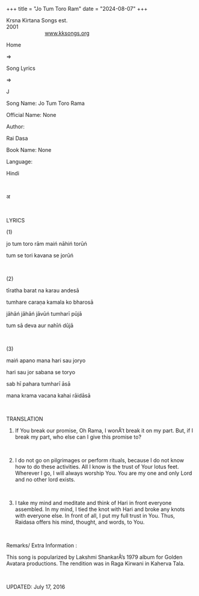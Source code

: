 +++ 
title = "Jo Tum Toro Ram"
date = "2024-08-07"
+++

Krsna Kirtana Songs est.
2001                                                                                                                                    
            
www.kksongs.org








Home
 
⇒
 
Song Lyrics
 
⇒
 
J


Song
Name: Jo Tum Toro Rama


Official
Name: None


Author:

Rai Dasa


Book
Name: None


Language:

Hindi


 








अ








 


LYRICS


(1)


jo
tum toro rām maiń nāhiń torūń


tum
se tori kavana se jorūń


 


(2)


tīratha
barat na karau andesā


tumhare
caraṇa kamala ko bharosā


jāhāń
jāhāń jāvūń tumharī pūjā


tum
sā deva aur nahīń dūjā


 


(3)


maiń
apano mana hari sau joryo


hari
sau jor sabana se toryo

sab hī pahara tumharī āsā


mana
krama vacana kahai rāidāsā


 


TRANSLATION


1) If
You break our promise, Oh Rama, I wonÂ’t break it on my part. But, if I break my
part, who else can I give this promise to?


 


2) I
do not go on pilgrimages or perform rituals, because I do not know how to do
these activities. All I know is the trust of Your lotus feet. Wherever I go, I
will always worship You. You are my one and only Lord and no other lord exists.


 


3) I
take my mind and meditate and think of Hari in front everyone assembled. In my
mind, I tied the knot with Hari and broke any knots with everyone else. In
front of all, I put my full trust in You. Thus, Raidasa offers his mind,
thought, and words, to You.


 


Remarks/ Extra Information
: 


This
song is popularized by Lakshmi ShankarÂ’s 1979 album for Golden Avatara
productions. The rendition was in Raga Kirwani in Kaherva Tala.


 


UPDATED:
 July 17, 2016